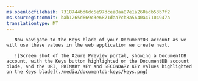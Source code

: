 ```yaml
---
ms.openlocfilehash: 7318744bd6dc5e97dcea0aa87e1a260adb53b7f2
ms.sourcegitcommit: bab1265d669c3e6871daa7cb8a5640a47104947a
translationtype: MT
---
```

       Now navigate to the Keys blade of your DocumentDB account as we will use these values in the web application we create next.

       ![Screen shot of the Azure Preview portal, showing a DocumentDB account, with the Keys button highlighted on the DocumentDB account blade, and the URI, PRIMARY KEY and SECONDARY KEY values highlighted on the Keys blade](./media/documentdb-keys/keys.png)